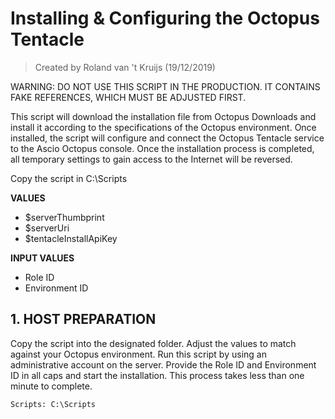 # Installing & Configuring the Octopus Tentacle

> Created by Roland van 't Kruijs (19/12/2019)

WARNING: DO NOT USE THIS SCRIPT IN THE PRODUCTION. IT CONTAINS FAKE REFERENCES, WHICH MUST BE ADJUSTED FIRST.

This script will download the installation file from Octopus Downloads and install it according to the specifications of the Octopus environment. Once installed, the script will configure and connect the Octopus Tentacle service to the Ascio Octopus console. Once the installation process is completed, all temporary settings to gain access to the Internet will be reversed.

Copy the script in C:\Scripts

**VALUES**
* $serverThumbprint
* $serverUri
* $tentacleInstallApiKey

**INPUT VALUES**
* Role ID 
* Environment ID

## 1. HOST PREPARATION
Copy the script into the designated folder. Adjust the values to match against your Octopus environment. Run this script by using an administrative account on the server. Provide the Role ID and Environment ID in all caps and start the installation. This process takes less than one minute to complete.
```
Scripts: C:\Scripts
```